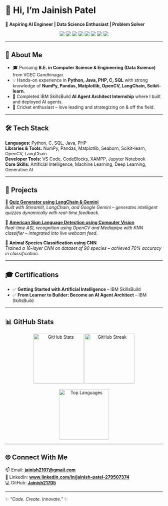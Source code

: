 # 👋 Hi, I’m Jainish Patel  

🌟 **Aspiring AI Engineer | Data Science Enthusiast | Problem Solver**  

<p align="center">
  <img src="https://img.shields.io/badge/Python-3776AB?style=for-the-badge&logo=python&logoColor=white"/>
  <img src="https://img.shields.io/badge/OpenCV-27338e?style=for-the-badge&logo=opencv&logoColor=white"/>
  <img src="https://img.shields.io/badge/TensorFlow-FF6F00?style=for-the-badge&logo=tensorflow&logoColor=white"/>
  <img src="https://img.shields.io/badge/Scikit--learn-F7931E?style=for-the-badge&logo=scikit-learn&logoColor=white"/>
  <img src="https://img.shields.io/badge/LangChain-000000?style=for-the-badge&logo=chainlink&logoColor=white"/>
  <img src="https://img.shields.io/badge/SQL-336791?style=for-the-badge&logo=postgresql&logoColor=white"/>
  <img src="https://img.shields.io/badge/Java-007396?style=for-the-badge&logo=java&logoColor=white"/>
  <img src="https://img.shields.io/badge/PHP-777BB4?style=for-the-badge&logo=php&logoColor=white"/>
</p>  

---

## 🚀 About Me  
- 🎓 Pursuing **B.E. in Computer Science & Engineering (Data Science)** from VGEC Gandhinagar.  
- 💡 Hands-on experience in **Python, Java, PHP, C, SQL** with strong knowledge of **NumPy, Pandas, Matplotlib, OpenCV, LangChain, Scikit-learn**.  
- 🧠 Completed IBM SkillsBuild **AI Agent Architect Internship** where I built and deployed AI agents.  
- 🏏 Cricket enthusiast – love leading and strategizing on & off the field.  

---

## 🛠️ Tech Stack  
**Languages:** Python, C, SQL, Java, PHP  
**Libraries & Tools:** NumPy, Pandas, Matplotlib, Seaborn, Scikit-learn, OpenCV, LangChain  
**Developer Tools:** VS Code, CodeBlocks, XAMPP, Jupyter Notebook  
**Core Skills:** Artificial Intelligence, Machine Learning, Deep Learning, Generative AI  

---

## 📌 Projects  

🔹 [**Quiz Generator using LangChain & Gemini**](https://github.com/Jainish21705/Quiz-Generator-using-Langchain-and-Gemini)  
*Built with Streamlit, LangChain, and Google Gemini – generates intelligent quizzes dynamically with real-time feedback.*  

🔹 [**American Sign Language Detection using Computer Vision**](https://github.com/Jainish21705/American-Sign-Language-Detection-Using-Computer-Vision)  
*Real-time ASL recognition using OpenCV and Mediapipe with KNN classifier – integrated into live webcam feed.*  

🔹 **Animal Species Classification using CNN**  
*Trained a 16-layer CNN on dataset of 90 species – achieved 70% accuracy in classification.*  

---

## 🎓 Certifications  
- ✅ **Getting Started with Artificial Intelligence** – IBM SkillsBuild  
- ✅ **From Learner to Builder: Become an AI Agent Architect** – IBM SkillsBuild  

---

## 📊 GitHub Stats  

<p align="center">
  <img src="https://github-readme-stats.vercel.app/api?username=Jainish21705&show_icons=true&theme=tokyonight" alt="GitHub Stats" height="160"/>
  <img src="https://github-readme-streak-stats.herokuapp.com/?user=Jainish21705&theme=tokyonight" alt="GitHub Streak" height="160"/>
</p>

<p align="center">
  <img src="https://github-readme-stats.vercel.app/api/top-langs/?username=Jainish21705&layout=compact&theme=tokyonight" alt="Top Languages" height="160"/>
</p>  

---

## 🌐 Connect With Me  
📫 Email: **jainish2107@gmail.com**  
💼 LinkedIn: **www.linkedin.com/in/jainish-patel-279507374**  
💻 GitHub: [**Jainish21705**](https://github.com/Jainish21705)  

---

✨ *“Code. Create. Innovate.”* ✨  

